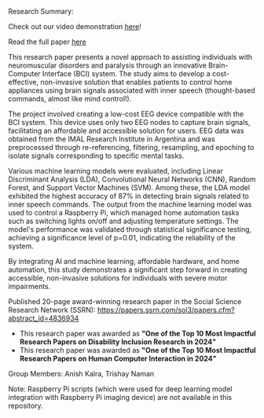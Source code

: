 Research Summary:

Check out our video demonstration [here](https://drive.google.com/file/d/1fQFq9-apAhN5-mCExt-DYWQ3ujR6EaNY/view?usp=sharing)!

Read the full paper [here](BCI-ML-Project/Research-Paper-BCI.pdf)

This research paper presents a novel approach to assisting individuals with neuromuscular disorders and paralysis through an innovative Brain-Computer Interface (BCI) system. The study aims to develop a cost-effective, non-invasive solution that enables patients to control home appliances using brain signals associated with inner speech (thought-based commands, almost like mind control!).

The project involved creating a low-cost EEG device compatible with the BCI system. This device uses only two EEG nodes to capture brain signals, facilitating an affordable and accessible solution for users. EEG data was obtained from the IMAL Research Institute in Argentina and was preprocessed through re-referencing, filtering, resampling, and epoching to isolate signals corresponding to specific mental tasks.

Various machine learning models were evaluated, including Linear Discriminant Analysis (LDA), Convolutional Neural Networks (CNN), Random Forest, and Support Vector Machines (SVM). Among these, the LDA model exhibited the highest accuracy of 87% in detecting brain signals related to inner speech commands. The output from the machine learning model was used to control a Raspberry Pi, which managed home automation tasks such as switching lights on/off and adjusting temperature settings. The model's performance was validated through statistical significance testing, achieving a significance level of p=0.01, indicating the reliability of the system.

By integrating AI and machine learning, affordable hardware, and home automation, this study demonstrates a significant step forward in creating accessible, non-invasive solutions for individuals with severe motor impairments.

Published 20-page award-winning research paper in the Social Science Research Network (SSRN): https://papers.ssrn.com/sol3/papers.cfm?abstract_id=4836934

- This research paper was awarded as **"One of the Top 10 Most Impactful Research Papers on Disability Inclusion Research in 2024"**
- This research paper was awarded as **"One of the Top 10 Most Impactful Research Papers on Human Computer Interaction in 2024"**

Group Members: Anish Kalra, Trishay Naman

Note: Raspberry Pi scripts (which were used for deep learning model integration with Raspberry Pi imaging device) are not available in this repository.
